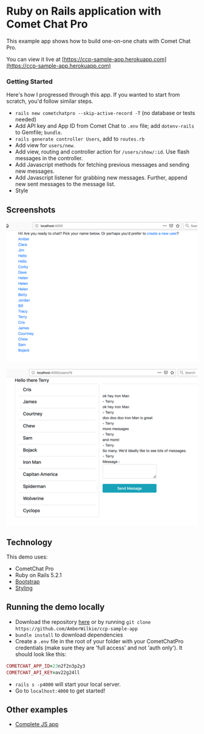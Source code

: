 # Ruby on Rails application with Comet Chat Pro

This example app shows how to build one-on-one chats with Comet Chat Pro.

You can view it live at [https://ccp-sample-app.herokuapp.com](https://ccp-sample-app.herokuapp.com)

### Getting Started
Here's how I progressed through this app. If you wanted to start from scratch, you'd follow similar steps.
- `rails new cometchatpro --skip-active-record -T` (no database or tests needed)
- Add API key and App ID from Comet Chat to `.env` file; add `dotenv-rails` to Gemfile; `bundle`.
- `rails generate controller Users`, add to `routes.rb`
- Add view for `users/new`.
- Add view, routing and controller action for `/users/show/:id`. Use flash messages in the controller.
- Add Javascript methods for fetching previous messages and sending new messages.
- Add Javascript listener for grabbing new messages. Further, append new sent messages to the message list.
- Style

## Screenshots
![screenshot 2](https://raw.githubusercontent.com/AmberWilkie/ccp-install/master/app/assets/images/screenshot2.png)

![screenshot 1](https://raw.githubusercontent.com/AmberWilkie/ccp-install/master/app/assets/images/screenshot1.png)

## Technology
This demo uses:

* CometChat Pro
* Ruby on Rails 5.2.1
* [Bootstrap](https://github.com/twbs/bootstrap-rubygem)
* [Styling](https://bootsnipp.com/snippets/exZX3)

## Running the demo locally
* Download the repository [here](https://github.com/AmberWilkie/ccp-sample-app) or by running `git clone https://github.com/AmberWilkie/ccp-sample-app`
* `bundle install` to download dependencies
* Create a `.env` file in the root of your folder with your CometChatPro credentials (make sure they are 'full access' and not 'auth only'). It should look like this:
```ruby
COMETCHAT_APP_ID=23n2f2n3p2y3
COMETCHAT_API_KEY=av22g24ll
```
* `rails s -p4000` will start your local server.
* Go to `localhost:4000` to get started!

## Other examples

* [Complete JS app](https://github.com/cometchat-pro/javascript-reactjs-chat-app)
